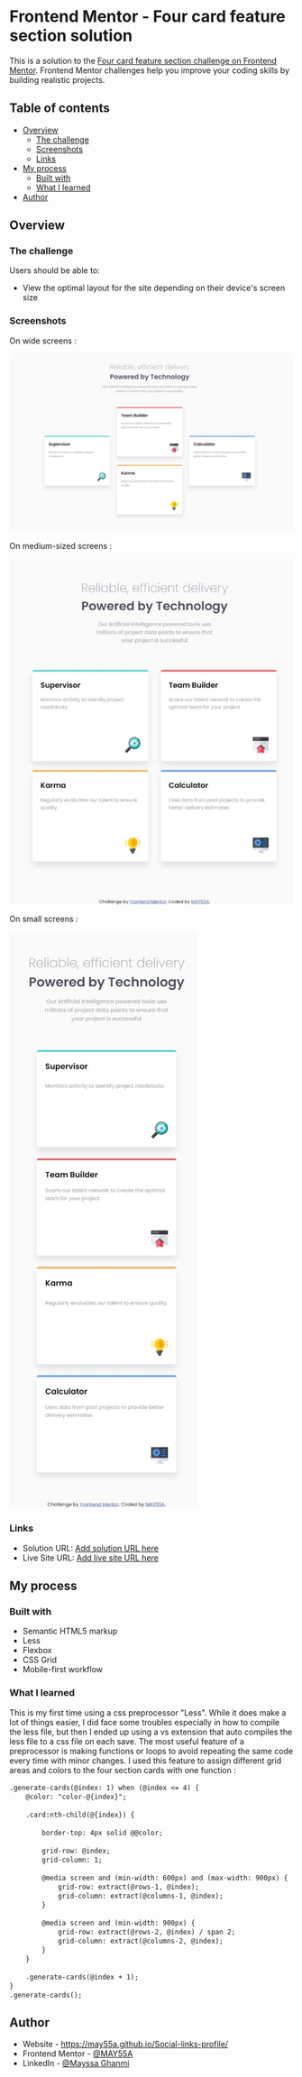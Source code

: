 # Frontend Mentor - Four card feature section solution

This is a solution to the [Four card feature section challenge on Frontend Mentor](https://www.frontendmentor.io/challenges/four-card-feature-section-weK1eFYK). Frontend Mentor challenges help you improve your coding skills by building realistic projects. 

## Table of contents

- [Overview](#overview)
  - [The challenge](#the-challenge)
  - [Screenshots](#screenshots)
  - [Links](#links)
- [My process](#my-process)
  - [Built with](#built-with)
  - [What I learned](#what-i-learned)
- [Author](#author)



## Overview

### The challenge

Users should be able to:

- View the optimal layout for the site depending on their device's screen size

### Screenshots


On wide screens :

![](./Screenshot1.jpeg)

On medium-sized screens :

![](./Screenshot2.jpeg)

On small screens :

![](./Screenshot3.jpeg)

### Links

- Solution URL: [Add solution URL here](https://your-solution-url.com)
- Live Site URL: [Add live site URL here](https://your-live-site-url.com)

## My process

### Built with

- Semantic HTML5 markup
- Less
- Flexbox
- CSS Grid
- Mobile-first workflow



### What I learned

This is my first time using a css preprocessor "Less".
While it does make a lot of things easier, I did face some troubles especially in how to compile the less file, but then I ended up using a vs extension that auto compiles the less file to a css file on each save.
The most useful feature of a preprocessor is making functions or loops to avoid repeating the same code every time with minor changes. I used this feature to assign different grid areas and colors to the four section cards with one function :

```less
.generate-cards(@index: 1) when (@index <= 4) {
    @color: "color-@{index}";

    .card:nth-child(@{index}) {

        border-top: 4px solid @@color;

        grid-row: @index;
        grid-column: 1;

        @media screen and (min-width: 600px) and (max-width: 900px) {
            grid-row: extract(@rows-1, @index);
            grid-column: extract(@columns-1, @index);
        }

        @media screen and (min-width: 900px) {
            grid-row: extract(@rows-2, @index) / span 2;
            grid-column: extract(@columns-2, @index);
        }
    }

    .generate-cards(@index + 1);
}
.generate-cards();

```


## Author

- Website - https://may55a.github.io/Social-links-profile/
- Frontend Mentor - [@MAY55A](https://www.frontendmentor.io/profile/MAY55A)
- LinkedIn - [@Mayssa Ghanmi](https://www.linkedin.com/in/mayssa-ghanmi-a85369276)
